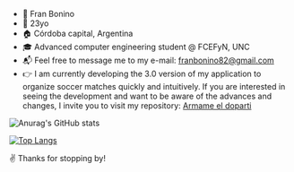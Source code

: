 - 👋  Fran Bonino
- 🌳  23yo
- 🏠  Córdoba capital, Argentina
- 🎓  Advanced computer engineering student @ FCEFyN, UNC
- :mailbox_with_mail:  Feel free to message me to my e-mail: franbonino82@gmail.com
- 👉  I am currently developing the 3.0 version of my application to organize soccer matches quickly and intuitively. If you are interested in seeing the development and want to be aware of the advances and changes, I invite you to visit my repository: [Armame el doparti](https://github.com/akmsw/Armame-el-doparti)

![Anurag's GitHub stats](https://github-readme-stats.vercel.app/api?username=akmsw&show_icons=true&count_private=true&theme=tokyonight&cache_seconds=1800&include_all_commits)

[![Top Langs](https://github-readme-stats.vercel.app/api/top-langs/?username=akmsw&langs_count=10&theme=tokyonight&layout=compact&cache_seconds=1800)](https://github.com/anuraghazra/github-readme-stats)

  ✌️  Thanks for stopping by!
